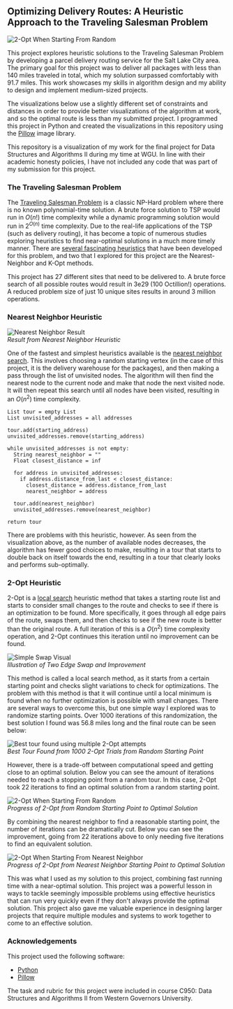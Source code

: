 ## Optimizing Delivery Routes: A Heuristic Approach to the Traveling Salesman Problem

![2-Opt When Starting From Random](./Saved_Images/2OptFromRandom.gif)  

This project explores heuristic solutions to the Traveling Salesman Problem by developing a parcel delivery routing service for the Salt Lake City area.  The primary goal for this project was to deliver all packages with less than 140 miles traveled in total, which my solution surpassed comfortably with 91.7 miles.  This work showcases my skills in algorithm design and my ability to design and implement medium-sized projects.  

The visualizations below use a slightly different set of constraints and distances in order to provide better visualizations of the algorithm at work, and so the optimal route is less than my submitted project.  I programmed this project in Python and created the visualizations in this repository using the [Pillow](https://pypi.org/project/pillow/) image library.

This repository is a visualization of my work for the final project for Data Structures and Algorithms II during my time at WGU.  In line with their academic honesty policies, I have not included any code that was part of my submission for this project.

### The Traveling Salesman Problem

The [Traveling Salesman Problem](https://en.wikipedia.org/wiki/Travelling_salesman_problem) is a classic NP-Hard problem where there is no known polynomial-time solution.  A brute force solution to TSP would run in $O(n!)$ time complexity while a dynamic programming solution would run in $2^{O(n)}$ time complexity.  Due to the real-life applications of the TSP (such as delivery routing), it has become a topic of numerous studies exploring heuristics to find near-optimal solutions in a much more timely manner.  There are [several fascinating heuristics](https://www2.seas.gwu.edu/~simhaweb/champalg/tsp/tsp.html) that have been developed for this problem, and two that I explored for this project are the Nearest-Neighbor and K-Opt methods.

This project has 27 different sites that need to be delivered to.  A brute force search of all possible routes would result in 3e29 (100 Octillion!) operations.  A reduced problem size of just 10 unique sites results in around 3 million operations.

### Nearest Neighbor Heuristic

![Nearest Neighbor Result](./Saved_Images/NearestNeighbor.png)  
*Result from Nearest Neighbor Heuristic*

One of the fastest and simplest heuristics available is the [nearest neighbor search](https://en.wikipedia.org/wiki/Nearest_neighbor_search).  This involves choosing a random starting vertex (in the case of this project, it is the delivery warehouse for the packages), and then making a pass through the list of unvisited nodes.  The algorithm will then find the nearest node to the current node and make that node the next visited node.  It will then repeat this search until all nodes have been visited, resulting in an $O(n^2)$ time complexity.

```
List tour = empty List
List unvisited_addresses = all addresses

tour.add(starting_address)
unvisited_addresses.remove(starting_address)

while unvisited_addresses is not empty:
  String nearest_neighbor = ""
  Float closest_distance = inf

  for address in unvisited_addresses:
    if address.distance_from_last < closest_distance:
      closest_distance = address.distance_from_last
      nearest_neighbor = address

  tour.add(nearest_neighbor)
  unvisited_addresses.remove(nearest_neighbor)

return tour
```

There are problems with this heuristic, however.  As seen from the visualization above, as the number of available nodes decreases, the algorithm has fewer good choices to make, resulting in a tour that starts to double back on itself towards the end, resulting in a tour that clearly looks and performs sub-optimally.

### 2-Opt Heuristic

2-Opt is a [local search](https://en.wikipedia.org/wiki/Local_search_(optimization)) heuristic method that takes a starting route list and starts to consider small changes to the route and checks to see if there is an optimization to be found.  More specifically, it goes through all edge pairs of the route, swaps them, and then checks to see if the new route is better than the original route.  A full iteration of this is a $O(n^2)$ time complexity operation, and 2-Opt continues this iteration until no improvement can be found.

![Simple Swap Visual](./Saved_Images/simple_swap.png)  
*Illustration of Two Edge Swap and Improvement*

This method is called a local search method, as it starts from a certain starting point and checks slight variations to check for optimizations.  The problem with this method is that it will continue until a local minimum is found when no further optimization is possible with small changes.  There are several ways to overcome this, but one simple way I explored was to randomize starting points.  Over 1000 iterations of this randomization, the best solution I found was 56.8 miles long and the final route can be seen below:

![Best tour found using multiple 2-Opt attempts](./Saved_Images/best.png)  
*Best Tour Found from 1000 2-Opt Trials from Random Starting Point*

However, there is a trade-off between computational speed and getting close to an optimal solution.  Below you can see the amount of iterations needed to reach a stopping point from a random tour. In this case, 2-Opt took 22 iterations to find an optimal solution from a random starting point.

![2-Opt When Starting From Random](./Saved_Images/2OptFromRandom.gif)  
*Progress of 2-Opt from Random Starting Point to Optimal Solution*

By combining the nearest neighbor to find a reasonable starting point, the number of iterations can be dramatically cut.  Below you can see the improvement, going from 22 iterations above to only needing five iterations to find an equivalent solution.

![2-Opt When Starting From Nearest Neighbor](./Saved_Images/2OptFromNN.gif)  
*Progress of 2-Opt from Nearest Neighbor Starting Point to Optimal Solution*

This was what I used as my solution to this project, combining fast running time with a near-optimal solution. This project was a powerful lesson in ways to tackle seemingly impossible problems using effective heuristics that can run very quickly even if they don't always provide the optimal solution.  This project also gave me valuable experience in designing larger projects that require multiple modules and systems to work together to come to an effective solution.

### Acknowledgements

This project used the following software:
  - [Python](https://www.python.org/)
  - [Pillow](https://python-pillow.github.io/)

The task and rubric for this project were included in course C950: Data Structures and Algorithms II from Western Governors University.